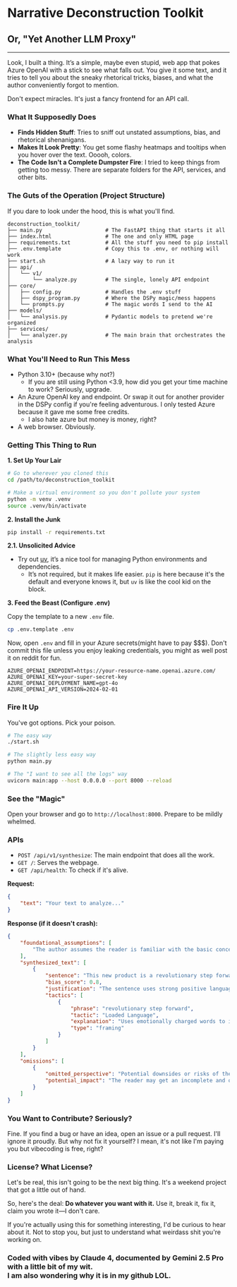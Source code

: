 # Narrative Deconstruction Toolkit
## Or, "Yet Another LLM Proxy"
---

Look, I built a thing. It’s a simple, maybe even stupid, web app that pokes Azure OpenAI with a stick to see what falls out. You give it some text, and it tries to tell you about the sneaky rhetorical tricks, biases, and what the author conveniently forgot to mention.

Don't expect miracles. It's just a fancy frontend for an API call.

### What It Supposedly Does

-   **Finds Hidden Stuff**: Tries to sniff out unstated assumptions, bias, and rhetorical shenanigans.
-   **Makes It Look Pretty**: You get some flashy heatmaps and tooltips when you hover over the text. Ooooh, colors.
-   **The Code Isn't a Complete Dumpster Fire**: I tried to keep things from getting too messy. There are separate folders for the API, services, and other bits.

### The Guts of the Operation (Project Structure)

If you dare to look under the hood, this is what you'll find.

```
deconstruction_toolkit/
├── main.py                    # The FastAPI thing that starts it all
├── index.html                 # The one and only HTML page
├── requirements.txt           # All the stuff you need to pip install
├── .env.template              # Copy this to .env, or nothing will work
├── start.sh                   # A lazy way to run it
├── api/
│   └── v1/
│       └── analyze.py         # The single, lonely API endpoint
├── core/
│   ├── config.py              # Handles the .env stuff
│   ├── dspy_program.py        # Where the DSPy magic/mess happens
│   └── prompts.py             # The magic words I send to the AI
├── models/
│   └── analysis.py            # Pydantic models to pretend we're organized
├── services/
│   └── analyzer.py            # The main brain that orchestrates the analysis
```

### What You'll Need to Run This Mess

-   Python 3.10+ (because why not?) 
    - If you are still using Python <3.9, how did you get your time machine to work? Seriously, upgrade.
-   An Azure OpenAI key and endpoint. Or swap it out for another provider in the DSPy config if you're feeling adventurous. I only tested Azure because it gave me some free credits.
    - I also hate azure but money is money, right?
-   A web browser. Obviously.

### Getting This Thing to Run

**1. Set Up Your Lair**

```bash
# Go to wherever you cloned this
cd /path/to/deconstruction_toolkit

# Make a virtual environment so you don't pollute your system
python -m venv .venv
source .venv/bin/activate
```

**2. Install the Junk**

```bash
pip install -r requirements.txt
```

**2.1. Unsolicited Advice**
- Try out [uv](https://github.com/astral-sh/uv), it’s a nice tool for managing Python environments and dependencies. 
    - It’s not required, but it makes life easier. `pip` is here because it's the default and everyone knows it, but `uv` is like the cool kid on the block.

**3. Feed the Beast (Configure .env)**

Copy the template to a new `.env` file.

```bash
cp .env.template .env
```

Now, open `.env` and fill in your Azure secrets(might have to pay $$$). Don't commit this file unless you enjoy leaking credentials, you might as well post it on reddit for fun.

```env
AZURE_OPENAI_ENDPOINT=https://your-resource-name.openai.azure.com/
AZURE_OPENAI_KEY=your-super-secret-key
AZURE_OPENAI_DEPLOYMENT_NAME=gpt-4o
AZURE_OPENAI_API_VERSION=2024-02-01
```

### Fire It Up

You've got options. Pick your poison.

```bash
# The easy way
./start.sh

# The slightly less easy way
python main.py

# The "I want to see all the logs" way
uvicorn main:app --host 0.0.0.0 --port 8000 --reload
```

### See the "Magic"

Open your browser and go to `http://localhost:8000`. Prepare to be mildly whelmed.

### APIs

-   `POST /api/v1/synthesize`: The main endpoint that does all the work.
-   `GET /`: Serves the webpage.
-   `GET /api/health`: To check if it's alive.

**Request:**
```json
{
    "text": "Your text to analyze..."
}
```

**Response (if it doesn't crash):**
```json
{
    "foundational_assumptions": [
        "The author assumes the reader is familiar with the basic concepts of the topic."
    ],
    "synthesized_text": [
        {
            "sentence": "This new product is a revolutionary step forward for the industry.",
            "bias_score": 0.8,
            "justification": "The sentence uses strong positive language ('revolutionary', 'step forward') without providing evidence, indicating a strong positive bias.",
            "tactics": [
                {
                    "phrase": "revolutionary step forward",
                    "tactic": "Loaded Language",
                    "explanation": "Uses emotionally charged words to influence the reader's perception.",
                    "type": "framing"
                }
            ]
        }
    ],
    "omissions": [
        {
            "omitted_perspective": "Potential downsides or risks of the new product.",
            "potential_impact": "The reader may get an incomplete and overly optimistic view of the product."
        }
    ]
}
```

### You Want to Contribute? Seriously?

Fine. If you find a bug or have an idea, open an issue or a pull request. I'll ignore it proudly. But why not fix it yourself? I mean, it's not like I'm paying you but vibecoding is free, right?

### License? What License?

Let's be real, this isn't going to be the next big thing. It's a weekend project that got a little out of hand.

So, here's the deal: **Do whatever you want with it.** Use it, break it, fix it, claim you wrote it—I don't care. 

If you're actually using this for something interesting, I'd be curious to hear about it. Not to stop you, but just to understand what weirdass shit you're working on.

### Coded with vibes by Claude 4, documented by Gemini 2.5 Pro with a little bit of my wit. <br/> I am also wondering why it is in my github LOL.
